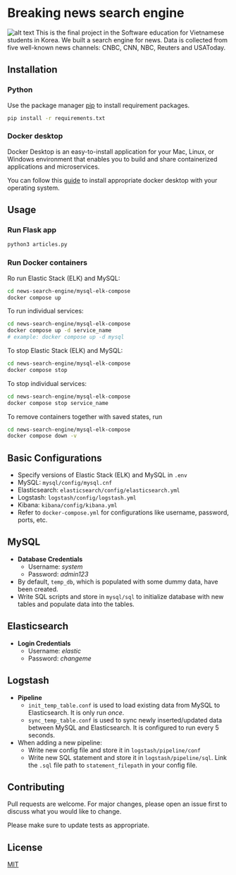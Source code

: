 # Breaking news search engine
![alt text](https://raw.githubusercontent.com/phuongtrannam/news-search-engine/main/SW2022.jpg)
This is the final project in the Software education for Vietnamese students in Korea. We built a search engine for news. Data is collected from five well-known news channels: CNBC, CNN, NBC, Reuters and USAToday. 

## Installation
### Python 
Use the package manager [pip](https://pip.pypa.io/en/stable/) to install requirement packages.

```bash
pip install -r requirements.txt
```
### Docker desktop
Docker Desktop is an easy-to-install application for your Mac, Linux, or Windows environment that enables you to build and share containerized applications and microservices.

You can follow this [guide](https://docs.docker.com/desktop/install/mac-install/) to install appropriate docker desktop with your operating system. 

## Usage
### Run Flask app
```bash
python3 articles.py
```
### Run Docker containers
Ro run Elastic Stack (ELK) and MySQL: 
```bash
cd news-search-engine/mysql-elk-compose
docker compose up
```
To run individual services: 
```bash
cd news-search-engine/mysql-elk-compose
docker compose up -d service_name 
# example: docker compose up -d mysql
```
To stop Elastic Stack (ELK) and MySQL: 
```bash
cd news-search-engine/mysql-elk-compose
docker compose stop
```
To stop individual services:  
```bash
cd news-search-engine/mysql-elk-compose
docker compose stop service_name
```
To remove containers together with saved states, run
```bash
cd news-search-engine/mysql-elk-compose
docker compose down -v
```
## Basic Configurations

- Specify versions of Elastic Stack (ELK) and MySQL in `.env`
- MySQL: `mysql/config/mysql.cnf`
- Elasticsearch: `elasticsearch/config/elasticsearch.yml`
- Logstash: `logstash/config/logstash.yml`
- Kibana: `kibana/config/kibana.yml`
- Refer to `docker-compose.yml` for configurations like username, password, ports, etc.

## MySQL

- **Database Credentials**
  - Username: _system_
  - Password: _admin123_
- By default, `temp_db`, which is populated with some dummy data, have been created.
- Write SQL scripts and store in `mysql/sql` to initialize database with new tables and populate data into the tables.


## Elasticsearch

- **Login Credentials**
  - Username: _elastic_
  - Password: _changeme_


## Logstash

- **Pipeline**
  - `init_temp_table.conf` is used to load existing data from MySQL to Elasticsearch. It is only run _once_.
  - `sync_temp_table.conf` is used to sync newly inserted/updated data between MySQL and Elasticsearch. It is configured to run every 5 seconds. 
- When adding a new pipeline:
  - Write new config file and store it in `logstash/pipeline/conf`
  - Write new SQL statement and store it in `logstash/pipeline/sql`. Link the `.sql` file path to `statement_filepath` in your config file. 
 



## Contributing
Pull requests are welcome. For major changes, please open an issue first to discuss what you would like to change.

Please make sure to update tests as appropriate.

## License
[MIT](https://choosealicense.com/licenses/mit/)